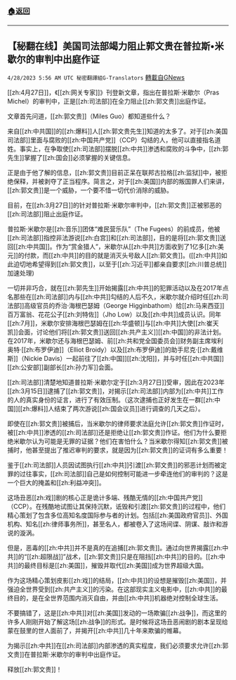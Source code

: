 ###  [:house:返回](README.md)
---


## 【秘翻在线】美国司法部竭力阻止郭文贵在普拉斯•米歇尔的审判中出庭作证
`4/28/2023 5:56 AM UTC 秘密翻譯組G-Translators` [轉載自GNews](https://gnews.org/articles/1259135)

[[zh:4月27日]]，《[[zh:网关专家]]》刊登新文章，指出在普拉斯·米歇尔（Pras Michel）的审判中，正是[[zh:司法部]]在全力阻止[[zh:郭文贵]]出庭作证。

文章首先问道，[[zh:郭文贵]]（Miles Guo）都知道些什么？

来自[[zh:中共国]]的[[zh:爆料]]人[[zh:郭文贵先生]]知道的太多了。对于[[zh:美国司法部]]里面与腐败的[[zh:中国共产党]]（CCP）勾结的人，他可以直接指名道姓。事实上，在争取使[[zh:司法部]]摆脱[[zh:中共]]渗透和腐败的斗争中，[[zh:郭先生]]掌握了[[zh:国会]]必须掌握的关键信息。

正是由于他了解的信息，[[zh:郭文贵]]目前正呆在联邦古拉格[[zh:监狱]]中，被拒绝保释，并被剥夺了正当程序。简言之，对于[[zh:美国]]内部的叛国罪人们来讲，[[zh:郭文贵]]是一个威胁，一个要不惜一切代价消除的威胁。

目前，在[[zh:3月27日]]的针对普拉斯·米歇尔审判中，[[zh:郭文贵]]正被邪恶的[[zh:司法部]]阻止出庭作证。

普拉斯·米歇尔是[[zh:音乐]]团体“难民营乐队”（The Fugees）的前成员，他被[[zh:司法部]]指控非法游说[[zh:白宫]]和[[zh:司法部]]，目的是将[[zh:郭文贵]]送回[[zh:中共国]]。作为“赏金猎人”，米歇尔从[[zh:中共]]方面收到了1亿多[[zh:美元]]的付款，而[[zh:中共]]的目的就是消灭头号敌人[[zh:郭文贵]]。([[zh:中共]]如此迫切地希望得到[[zh:郭文贵]]，以至于[[zh:习近平]]都亲自要求[[zh:川普总统]]加速处理)

一切并非巧合，就在[[zh:郭先生]]开始揭露[[zh:中共]]的犯罪活动以及在2017年点名那些在[[zh:司法部]]内与[[zh:中共]]勾结的人后不久，米歇尔就介绍时任[[zh:司法部]]高级官员的乔治·海根巴瑟姆（George Higginbathom）给[[zh:马来西亚]]百万富翁、花花公子[[zh:刘特佐]]（Jho Low）以及[[zh:中共]]成员认识。同年[[zh:7月]]，米歇尔安排海根巴瑟姆在[[zh:华盛顿]]与[[zh:中共]]大使[[zh:崔天凯]]会面，讨论他们将[[zh:郭文贵]]送回[[zh:共产主义]][[zh:中国]]的非法计划。在2017年，米歇尔还与海根巴瑟姆、前[[zh:共和党全国委员会]]财务副主席埃利奥特·[[zh:布罗伊迪]]（Elliot Broidy）以及[[zh:布罗伊迪]]的助手尼克·[[zh:戴维斯]]（Nickie Davis）一起前往了[[zh:中国]][[zh:沈阳]]，并与时任[[zh:中共国]][[zh:公安部]]副部长[[zh:孙力军]]会面。

[[zh:司法部]]清楚地知道普拉斯·米歇尔定于[[zh:3月27日]]受审，因此在2023年[[zh:3月15日]]逮捕了[[zh:郭文贵]]，对揭示[[zh:司法部]]内部为[[zh:中共]]工作的人的真实身份的证言，进行了有效压制。（这次逮捕也正好发生在一群[[zh:中国]][[zh:爆料]]人结束了两次游说[[zh:国会议员]]进行调查的几天之后）。

即使在[[zh:郭文贵]]被捕后，当米歇尔的律师要求法庭允许[[zh:郭文贵]]作证时，被[[zh:中共]]渗透的[[zh:司法部]]还是拒绝让[[zh:郭文贵]]作证。他们为什么要拒绝米歇尔认为可能是无罪的证据？他们在害怕什么？当米歇尔得知[[zh:郭文贵]]被捕时，他甚至提出了推迟审判的要求，就是因为[[zh:郭文贵]]的证词有多么重要！

鉴于[[zh:司法部]]人员因试图执行[[zh:中共]]引渡[[zh:郭文贵]]的邪恶计划而被定罪的过往事实，[[zh:司法部]]自己是如何控制可能进一步牵连他们的审判的？这是一个巨大的掩盖和[[zh:利益冲突]]。

这场丑恶[[zh:戏]]剧的核心正是诡计多端、残酷无情的[[zh:中国共产党]]（CCP）。在残酷地试图让其保持沉默，诋毁和引渡[[zh:郭文贵]]的过程中，他们精心策划了包含多位高知名度国际参与者的计划。包括[[zh:美国政府官员]]、外国机构、知名[[zh:律师事务所]]，甚至名人，都被卷入了这场间谍、阴谋、敲诈和游说的漩涡。

但是，恶毒的[[zh:中共]]并不是真的在追捕[[zh:郭文贵]]。通过向世界揭露[[zh:中共]]的“[[zh:超限战]]”战术，[[zh:郭文贵]]只是在阻挡[[zh:中共]]的目的。[[zh:中共]]的最终目标是[[zh:美国]]，摧毁并取代[[zh:美国]]成为世界超级大国。

作为这场精心策划皮影[[zh:戏]]的结局，[[zh:中共]]的设想是摧毁[[zh:美国]]，并强迫全世界受到[[zh:共产主义]]的污染。在这部现实主义电影中，[[zh:中共]]的最终目的，是在全世界范围内消灭自由，并由[[zh:中共]]机器绝对控制全球生活。

不要搞错了，这是[[zh:中共]]对[[zh:美国]]发动的一场欺骗[[zh:战争]]，而这里的许多人刚刚开始了解这场[[zh:战争]]的形式。是时候将这场丑恶闹剧的剧本呈现给蒙在鼓里的世人面前了，并揭开[[zh:中共]]几十年来欺骗的帷幕。

为揭示[[zh:中共]]在[[zh:司法部]]内部渗透的真实程度，我们必须要求允许[[zh:郭文贵]]在普拉斯·米歇尔的审判中出庭作证。

释放[[zh:郭文贵]]！
